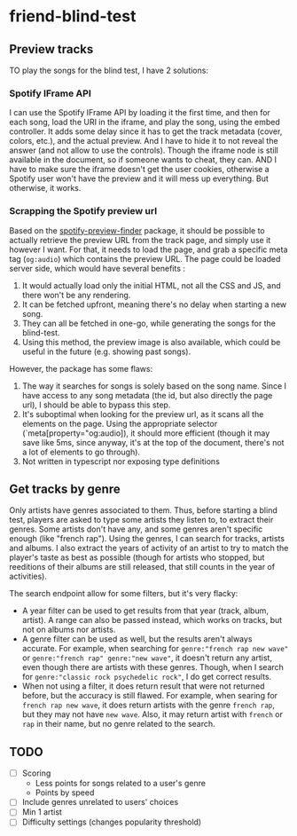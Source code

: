 # friend-blind-test

## Preview tracks

TO play the songs for the blind test, I have 2 solutions:

### Spotify IFrame API

I can use the Spotify IFrame API by loading it the first time, and then for each song, load the URI in the iframe, and play the song, using the embed controller. It adds some delay since it has to get the track metadata (cover, colors, etc.), and the actual preview. And I have to hide it to not reveal the answer (and not allow to use the controls). Though the iframe node is still available in the document, so if someone wants to cheat, they can. AND I have to make sure the iframe doesn't get the user cookies, otherwise a Spotify user won't have the preview and it will mess up everything. But otherwise, it works.

### Scrapping the Spotify preview url

Based on the [spotify-preview-finder](https://github.com/lakshay007/spot) package, it should be possible to actually retrieve the preview URL from the track page, and simply use it however I want. For that, it needs to load the page, and grab a specific meta tag (`og:audio`) which contains the preview URL. The page could be loaded server side, which would have several benefits :

1. It would actually load only the initial HTML, not all the CSS and JS, and there won't be any rendering.
2. It can be fetched upfront, meaning there's no delay when starting a new song.
3. They can all be fetched in one-go, while generating the songs for the blind-test.
4. Using this method, the preview image is also available, which could be useful in the future (e.g. showing past songs).

However, the package has some flaws:

1. The way it searches for songs is solely based on the song name. Since I have access to any song metadata (the id, but also directly the page url), I should be able to bypass this step.
2. It's suboptimal when looking for the preview url, as it scans all the elements on the page. Using the appropriate selector (`meta[property="og:audio]), it should more efficient (though it may save like 5ms, since anyway, it's at the top of the document, there's not a lot of elements to go through).
3. Not written in typescript nor exposing type definitions

## Get tracks by genre

Only artists have genres associated to them. Thus, before starting a blind test, players are asked to type some artists they listen to, to extract their genres. Some artists don't have any, and some genres aren't specific enough (like "french rap"). Using the genres, I can search for tracks, artists and albums. I also extract the years of activity of an artist to try to match the player's taste as best as possible (though for artists who stopped, but reeditions of their albums are still released, that still counts in the year of activities).

The search endpoint allow for some filters, but it's very flacky:

- A year filter can be used to get results from that year (track, album, artist). A range can also be passed instead, which works on tracks, but not on albums nor artists.
- A genre filter can be used as well, but the results aren't always accurate. For example, when searching for `genre:"french rap new wave"` or `genre:"french rap" genre:"new wave"`, it doesn't return any artist, even though there are artists with these genres. Though, when I search for `genre:"classic rock psychedelic rock"`, I do get correct results.
- When not using a filter, it does return result that were not returned before, but the accuracy is still flawed. For example, when searing for `french rap new wave`, it does return artists with the genre `french rap`, but they may not have `new wave`. Also, it may return artist with `french` or `rap` in their name, but no genre related to the search.

## TODO

- [ ] Scoring
  - Less points for songs related to a user's genre
  - Points by speed
- [ ] Include genres unrelated to users' choices
- [ ] Min 1 artist
- [ ] Difficulty settings (changes popularity threshold)
